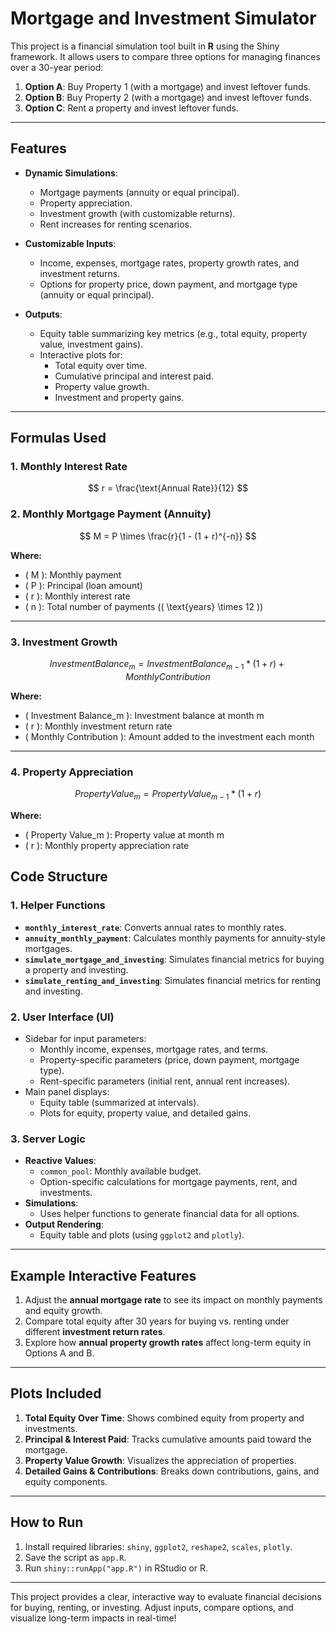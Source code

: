 # Mortgage and Investment Simulator

This project is a financial simulation tool built in **R** using the Shiny framework. It allows users to compare three options for managing finances over a 30-year period:

1. **Option A**: Buy Property 1 (with a mortgage) and invest leftover funds.
2. **Option B**: Buy Property 2 (with a mortgage) and invest leftover funds.
3. **Option C**: Rent a property and invest leftover funds.

---

## Features

- **Dynamic Simulations**:
  - Mortgage payments (annuity or equal principal).
  - Property appreciation.
  - Investment growth (with customizable returns).
  - Rent increases for renting scenarios.

- **Customizable Inputs**:
  - Income, expenses, mortgage rates, property growth rates, and investment returns.
  - Options for property price, down payment, and mortgage type (annuity or equal principal).

- **Outputs**:
  - Equity table summarizing key metrics (e.g., total equity, property value, investment gains).
  - Interactive plots for:
    - Total equity over time.
    - Cumulative principal and interest paid.
    - Property value growth.
    - Investment and property gains.

---

## Formulas Used

### 1. Monthly Interest Rate

$$
r = \frac{\text{Annual Rate}}{12}
$$

### 2. Monthly Mortgage Payment (Annuity)

$$ 
M = P \times \frac{r}{1 - (1 + r)^{-n}} 
$$

**Where:**
- \( M \): Monthly payment  
- \( P \): Principal (loan amount)  
- \( r \): Monthly interest rate  
- \( n \): Total number of payments (\( \text{years} \times 12 \))

---

### 3. Investment Growth

$$ 
Investment Balance_m = Investment Balance_{m-1} * (1 + r) + Monthly Contribution
$$

**Where:**
 - \( Investment Balance_m \):  Investment balance at month m
 - \( r \):  Monthly investment return rate
 - \( Monthly Contribution \):  Amount added to the investment each month
---


### 4. Property Appreciation

$$ 
Property Value_m = Property Value_{m-1} * (1 + r)
$$

**Where:**
 - \( Property Value_m \):  Property value at month m
 - \( r \):  Monthly property appreciation rate


## Code Structure

### **1. Helper Functions**
- **`monthly_interest_rate`**: Converts annual rates to monthly rates.
- **`annuity_monthly_payment`**: Calculates monthly payments for annuity-style mortgages.
- **`simulate_mortgage_and_investing`**: Simulates financial metrics for buying a property and investing.
- **`simulate_renting_and_investing`**: Simulates financial metrics for renting and investing.

### **2. User Interface (UI)**
- Sidebar for input parameters:
  - Monthly income, expenses, mortgage rates, and terms.
  - Property-specific parameters (price, down payment, mortgage type).
  - Rent-specific parameters (initial rent, annual rent increases).
- Main panel displays:
  - Equity table (summarized at intervals).
  - Plots for equity, property value, and detailed gains.

### **3. Server Logic**
- **Reactive Values**:
  - `common_pool`: Monthly available budget.
  - Option-specific calculations for mortgage payments, rent, and investments.
- **Simulations**:
  - Uses helper functions to generate financial data for all options.
- **Output Rendering**:
  - Equity table and plots (using `ggplot2` and `plotly`).

---

## Example Interactive Features

1. Adjust the **annual mortgage rate** to see its impact on monthly payments and equity growth.
2. Compare total equity after 30 years for buying vs. renting under different **investment return rates**.
3. Explore how **annual property growth rates** affect long-term equity in Options A and B.

---

## Plots Included
1. **Total Equity Over Time**: Shows combined equity from property and investments.
2. **Principal & Interest Paid**: Tracks cumulative amounts paid toward the mortgage.
3. **Property Value Growth**: Visualizes the appreciation of properties.
4. **Detailed Gains & Contributions**: Breaks down contributions, gains, and equity components.

---

## How to Run
1. Install required libraries: `shiny`, `ggplot2`, `reshape2`, `scales`, `plotly`.
2. Save the script as `app.R`.
3. Run `shiny::runApp("app.R")` in RStudio or R.

---

This project provides a clear, interactive way to evaluate financial decisions for buying, renting, or investing. Adjust inputs, compare options, and visualize long-term impacts in real-time!
